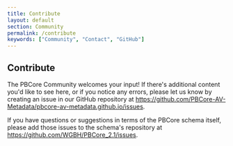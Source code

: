 ```yaml
---
title: Contribute
layout: default
section: Community
permalink: /contribute
keywords: ["Community", "Contact", "GitHub"]
---
```

<h2 class="dark-grey title bold">Contribute</h2>

The PBCore Community welcomes your input! If there's additional content you'd like to see here, or if you notice any errors, please let us know by creating an issue in our GitHub repository at <a href="https://github.com/PBCore-AV-Metadata/pbcore-av-metadata.github.io/issues">https://github.com/PBCore-AV-Metadata/pbcore-av-metadata.github.io/issues</a>.

If you have questions or suggestions in terms of the PBCore schema itself, please add those issues to the schema's repository at <a href="https://github.com/WGBH/PBCore_2.1/issues">https://github.com/WGBH/PBCore_2.1/issues</a>.
